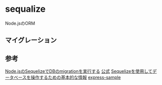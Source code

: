 # sequalize

Node.jsのORM

## マイグレーション


## 参考

[Node.jsのSequelizeでDBのmigrationを実行する][*1]
[公式][*2]
[Sequelizeを使用してデータベースを操作するための基本的な情報][*3]
[express-sample][*4]

[*1]:http://qiita.com/cobot00/items/0bc0da1095e09bcd0d5f
[*2]:http://docs.sequelizejs.com/en/v3/docs/getting-started/
[*3]:http://qiita.com/mima_ita/items/014dcb42872f3a10855b
[*4]:https://github.com/sequelize/express-example
